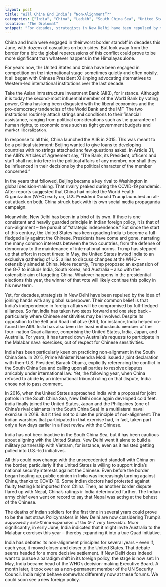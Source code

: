 ```yaml
---
layout: post
title: "Will China End India’s “Non-Alignment”?"
categories: ["India", "China", "Ladakh", "South China Sea", "United States", "non-alignment"]
location: "The Diplomat"
snippet: "For decades, strategists in New Delhi have been repulsed by the idea of joining hands with any global superpower. Their common belief is that India’s independence in foreign affairs will be compromised by full-fledged alliances. So far, India has taken two steps forward and one step back – particularly where Chinese sensitivities may be involved. All this could now change with the unprecedented standoff with China on the border, particularly if the United States is willing to support India’s national security interests against the Chinese. (Published in The Diplomat)"
---
```


China and India were engaged in their worst border standoff in decades this June, with dozens of casualties on both sides. But look away from the border for a bit: the global repercussions of this conflict could prove to be more significant than whatever happens in the Himalayas alone.

For years now, the United States and China have been engaged in competition on the international stage, sometimes quietly and often noisily. It all began with Chinese President Xi Jinping advocating alternatives to Western-led international institutions over the last decade.

Take the Asian Infrastructure Investment Bank (AIIB), for instance. Although it is today the second-most influential member of the World Bank by voting power, China has long been disgusted with the liberal economics and the pro-democracy tendencies of the World Bank and the IMF. The two institutions routinely attach strings and conditions to their financial assistance, ranging from political considerations such as the guarantee of human rights, to economic ones such as tight government budgets and market liberalization.

In response to all this, China launched the AIIB in 2015. This was meant to be a political statement: Beijing wanted to give loans to developing countries with no strings attached and few questions asked. In Article 31, the AIIB’s Articles of Agreement say, “The Bank, its President, officers and staff shall not interfere in the political affairs of any member, nor shall they be influenced in their decisions by the political character of the member concerned.”

In the years that followed, Beijing became a key rival to Washington in global decision-making. That rivalry peaked during the COVID-19 pandemic. After reports suggested that China had misled the World Health Organization (WHO) early on, U.S. President Donald Trump launched an all-out attack on both. China struck back with its own social media propaganda campaign.

Meanwhile, New Delhi has been in a bind of its own. If there is one consistent and heavily guarded principle in Indian foreign policy, it is that of non-alignment – the pursuit of “strategic independence.” But since the start of this century, the United States has been goading India to become a full-fledged ally against the Chinese. Presidents have come and gone, narrating the many common interests between the two countries, from the defense of democracy to the maintenance of international norms. Trump has stepped up that effort in recent times: In May, the United States invited India to an exclusive gathering of U.S. allies to discuss changes at the WHO – ostensibly aimed at China. More recently, Trump proposed an expansion of the G-7 to include India, South Korea, and Australia – also with the ostensible aim of targeting China. Whatever happens in the presidential elections this year, the winner of that vote will likely continue this policy in his new term.

Yet, for decades, strategists in New Delhi have been repulsed by the idea of joining hands with any global superpower. Their common belief is that India’s independence in foreign affairs will be compromised by full-fledged alliances. So far, India has taken two steps forward and one step back – particularly where Chinese sensitivities may be involved. Despite its opposition to the Belt and Road initiative (BRI), for instance, India helped co-found the AIIB. India has also been the least enthusiastic member of the four- nation Quad alliance, comprising the United States, India, Japan, and Australia. For years, it has turned down Australia’s requests to participate in the Malabar naval exercises, out of respect for Chinese sensitivities.

India has been particularly keen on practicing non-alignment in the South China Sea. In 2015, Prime Minister Narendra Modi issued a joint declaration with then-U.S. President Barack Obama, explicitly referencing the conflict in the South China Sea and calling upon all parties to resolve disputes amicably under international law. Yet, the following year, when China refused to abide by an international tribunal ruling on that dispute, India chose not to pass comment.

In 2016, when the United States approached India with a proposal for joint patrols in the South China Sea, New Delhi once again developed cold feet. India finally joined the United States, Japan and the Philippines (one of China’s rival claimants in the South China Sea) in a multilateral naval exercise in 2019. But it tried not to dilute the principle of non-alignment: The Indian warships that participated in that exercise had, in fact, taken part only a few days earlier in a fleet review with the Chinese.

India has not been inactive in the South China Sea, but it has been cautious about aligning with the United States. New Delhi went it alone to build a military partnership with Vietnam, for instance, even as it resisted getting pulled into U.S.-led initiatives.

All this could now change with the unprecedented standoff with China on the border, particularly if the United States is willing to support India’s national security interests against the Chinese. Even before the border began heating up, public opinion in India was increasingly turning against China, thanks to COVID-19. Some Indian doctors had protested against faulty testing kits imported from China. Then, as another border dispute flared up with Nepal, China’s ratings in India deteriorated further. The Indian army chief even went on record to say that Nepal was acting at the behest of the Chinese.

The deaths of Indian soldiers for the first time in several years could prove to be the last straw. Policymakers in New Delhi are now considering Trump’s supposedly anti-China expansion of the G-7 very favorably. More significantly, in early June, India indicated that it might invite Australia to the Malabar exercises this year – thereby expanding it into a true Quad initiative.

India has debated its non-alignment principles for several years – even if, each year, it moved closer and closer to the United States. That debate seems headed for a more decisive settlement. If New Delhi does indeed want to pursue a paradigm shift in its foreign policy, the stage is now set: In May, India became head of the WHO’s decision-making Executive Board. A month later, it took over as a non-permanent member of the UN Security Council. India might behave somewhat differently now at these forums. We could soon see a new foreign policy.
